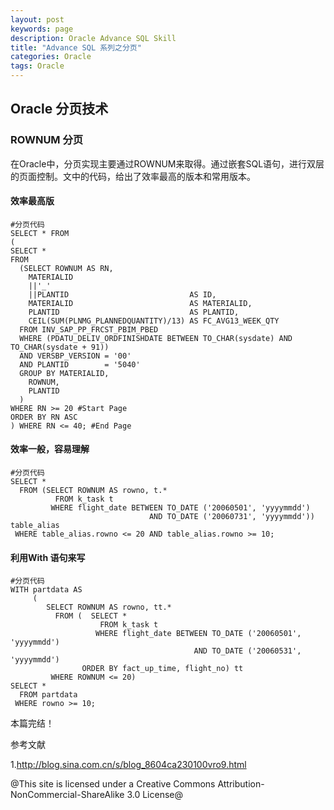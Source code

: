 ```yaml
---
layout: post
keywords: page
description: Oracle Advance SQL Skill
title: "Advance SQL 系列之分页"
categories: Oracle
tags: Oracle
---
```


## Oracle 分页技术
### ROWNUM 分页
在Oracle中，分页实现主要通过ROWNUM来取得。通过嵌套SQL语句，进行双层的页面控制。文中的代码，给出了效率最高的版本和常用版本。

#### 效率最高版

	#分页代码
	SELECT * FROM
	(
	SELECT *
	FROM
	  (SELECT ROWNUM AS RN,
	    MATERIALID
	    ||'_'
	    ||PLANTID                           AS ID,
	    MATERIALID                          AS MATERIALID,
	    PLANTID                             AS PLANTID,
	    CEIL(SUM(PLNMG_PLANNEDQUANTITY)/13) AS FC_AVG13_WEEK_QTY
	  FROM INV_SAP_PP_FRCST_PBIM_PBED
	  WHERE (PDATU_DELIV_ORDFINISHDATE BETWEEN TO_CHAR(sysdate) AND TO_CHAR(sysdate + 91))
	  AND VERSBP_VERSION = '00'
	  AND PLANTID        = '5040'
	  GROUP BY MATERIALID,
	    ROWNUM,
	    PLANTID
	  )
	WHERE RN >= 20 #Start Page
	ORDER BY RN ASC
	) WHERE RN <= 40; #End Page

#### 效率一般，容易理解
	
	#分页代码
	SELECT *
	  FROM (SELECT ROWNUM AS rowno, t.*
	          FROM k_task t
	         WHERE flight_date BETWEEN TO_DATE ('20060501', 'yyyymmdd')
	                               AND TO_DATE ('20060731', 'yyyymmdd')) table_alias
	 WHERE table_alias.rowno <= 20 AND table_alias.rowno >= 10;

#### 利用With 语句来写
	
	#分页代码
	WITH partdata AS
	     (
	        SELECT ROWNUM AS rowno, tt.*
	          FROM (  SELECT *
	                    FROM k_task t
	                   WHERE flight_date BETWEEN TO_DATE ('20060501', 'yyyymmdd')
	                                         AND TO_DATE ('20060531', 'yyyymmdd')
	                ORDER BY fact_up_time, flight_no) tt
	         WHERE ROWNUM <= 20)
	SELECT *
	  FROM partdata
	 WHERE rowno >= 10;

本篇完结！

参考文献

1.http://blog.sina.com.cn/s/blog_8604ca230100vro9.html

@This site is licensed under a Creative Commons Attribution-NonCommercial-ShareAlike 3.0 License@

